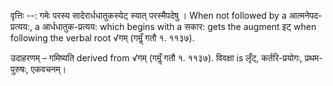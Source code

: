 

वृत्तिः --: गमेः परस्य सादेरार्धधातुकस्येट् स्यात् परस्मैपदेषु । When not followed by a आत्मनेपद-प्रत्यय:, a आर्धधातुक-प्रत्यय: which begins with a सकार: gets the augment इट् when following the verbal root √गम् (गमॢँ गतौ १. ११३७).


उदाहरणम् – गमिष्यति derived from √गम् (गमॢँ गतौ १. ११३७). विवक्षा is लृँट्, कर्तरि-प्रयोगः, प्रथम-पुरुषः, एकवचनम्।

